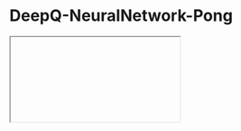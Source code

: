 # DeepQ-NeuralNetwork-Pong



<!DOCTYPE html>
<html>
<body>
    <iframe id="github-iframe" src=""></iframe>
<script>
    fetch('https://www.youtube.com/watch?v=J-lmPqTB6wU&t=3s')
        .then(function(response) {
            return response.json();
        }).then(function(data) {
            var iframe = document.getElementById('github-iframe');
            iframe.src = 'data:text/html;base64,' + encodeURIComponent(data['content']);
        });
</script>
</body>
</html>
